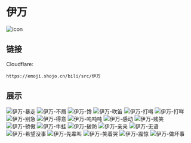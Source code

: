 # 伊万
![icon](https://emoji.shojo.cn/bili/src/伊万/icon.png)
## 链接
Cloudflare:
```
https://emoji.shojo.cn/bili/src/伊万
```
## 展示
![伊万-暴走](https://emoji.shojo.cn/bili/src/伊万/伊万-暴走.png)
![伊万-不屑](https://emoji.shojo.cn/bili/src/伊万/伊万-不屑.png)
![伊万-馋](https://emoji.shojo.cn/bili/src/伊万/伊万-馋.png)
![伊万-吹笛](https://emoji.shojo.cn/bili/src/伊万/伊万-吹笛.png)
![伊万-打嗝](https://emoji.shojo.cn/bili/src/伊万/伊万-打嗝.png)
![伊万-打咩](https://emoji.shojo.cn/bili/src/伊万/伊万-打咩.png)
![伊万-别急](https://emoji.shojo.cn/bili/src/伊万/伊万-别急.png)
![伊万-得意](https://emoji.shojo.cn/bili/src/伊万/伊万-得意.png)
![伊万-吨吨吨](https://emoji.shojo.cn/bili/src/伊万/伊万-吨吨吨.png)
![伊万-感动](https://emoji.shojo.cn/bili/src/伊万/伊万-感动.png)
![伊万-贱笑](https://emoji.shojo.cn/bili/src/伊万/伊万-贱笑.png)
![伊万-骄傲](https://emoji.shojo.cn/bili/src/伊万/伊万-骄傲.png)
![伊万-牛蛙](https://emoji.shojo.cn/bili/src/伊万/伊万-牛蛙.png)
![伊万-破防](https://emoji.shojo.cn/bili/src/伊万/伊万-破防.png)
![伊万-亲亲](https://emoji.shojo.cn/bili/src/伊万/伊万-亲亲.png)
![伊万-无语](https://emoji.shojo.cn/bili/src/伊万/伊万-无语.png)
![伊万-希望没事](https://emoji.shojo.cn/bili/src/伊万/伊万-希望没事.png)
![伊万-先辈叫](https://emoji.shojo.cn/bili/src/伊万/伊万-先辈叫.png)
![伊万-笑着哭](https://emoji.shojo.cn/bili/src/伊万/伊万-笑着哭.png)
![伊万-震惊](https://emoji.shojo.cn/bili/src/伊万/伊万-震惊.png)
![伊万-做坏事](https://emoji.shojo.cn/bili/src/伊万/伊万-做坏事.png)

